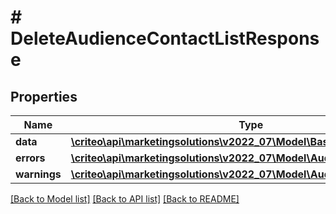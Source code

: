 # # DeleteAudienceContactListResponse

## Properties

Name | Type | Description | Notes
------------ | ------------- | ------------- | -------------
**data** | [**\criteo\api\marketingsolutions\v2022_07\Model\BasicAudienceDefinition**](BasicAudienceDefinition.md) |  |
**errors** | [**\criteo\api\marketingsolutions\v2022_07\Model\AudienceError[]**](AudienceError.md) |  |
**warnings** | [**\criteo\api\marketingsolutions\v2022_07\Model\AudienceWarning[]**](AudienceWarning.md) |  |

[[Back to Model list]](../../README.md#models) [[Back to API list]](../../README.md#endpoints) [[Back to README]](../../README.md)
